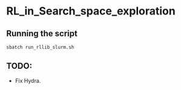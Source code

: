 # RL_in_Search_space_exploration

## Running the script
```bash
sbatch run_rllib_slurm.sh

```  

## TODO:  
- Fix Hydra.
